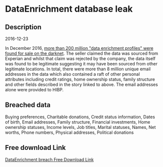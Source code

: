 # DataEnrichment database leak

## Description

2016-12-23

In December 2016, <a href="http://www.csoonline.com/article/3149713/security/data-enrichment-records-for-200-million-people-up-for-sale-on-the-darknet.html" target="_blank" rel="noopener">more than 200 million &quot;data enrichment profiles&quot; were found for sale on the darknet</a>. The seller claimed the data was sourced from Experian and whilst that claim was rejected by the company, the data itself was found to be legitimate suggesting it may have been sourced from other legitimate locations. In total, there were more than 8 million unique email addresses in the data which also contained a raft of other personal attributes including credit ratings, home ownership status, family structure and other fields described in the story linked to above. The email addresses alone were provided to HIBP.

## Breached data

Buying preferences, Charitable donations, Credit status information, Dates of birth, Email addresses, Family structure, Financial investments, Home ownership statuses, Income levels, Job titles, Marital statuses, Names, Net worths, Phone numbers, Physical addresses, Political donations

## Free download Link

[DataEnrichment breach Free Download Link](https://tinyurl.com/2b2k277t)